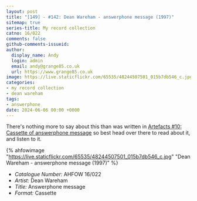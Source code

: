 ```yaml
---
layout: post
title: "[149] - #142: Dean Wareham - answerphone message (1997)"
sitemap: true
series-title: My record collection
catno: 16/022
comments: false
github-comments-issueid:
author:
  display_name: Andy
  login: admin
  email: andy@grange85.co.uk
  url: https://www.grange85.co.uk
image: https://live.staticflickr.com/65535/48244507501_015b7db546_c.jpg
categories:
- my record collection
- dean wareham
tags:
- answerphone
date: 2024-06-06 00:00 +0000
---
```

There's nothing more to say about this than was written in [Artefacts #10: Cassette of answerphone message](/2019/08/01/artefacts-010-cassete-of-answerphone-message/) so best head over there to read about it, and listen to it.

{% ahfowimage "https://live.staticflickr.com/65535/48244507501_015b7db546_c.jpg" "Dean Wareham - answerphone message (1997)" %}

 - *Catalogue Number:* AHFOW 16/022
 - *Artist:* Dean Wareham
 - *Title:* Answerphone message
 - *Format:* Cassette
